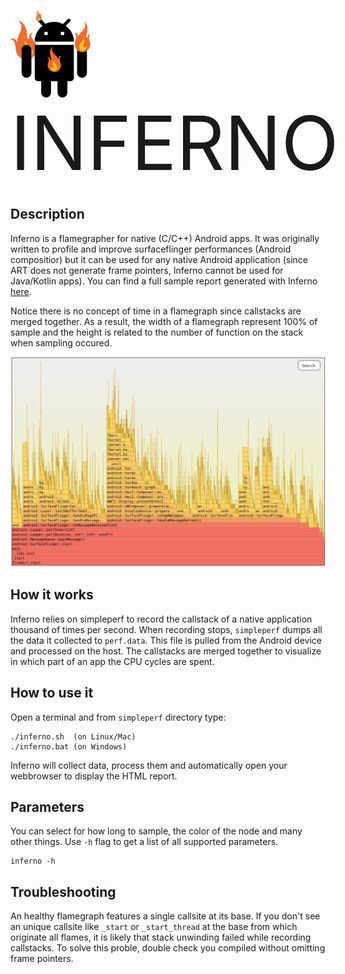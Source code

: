 <img style="float:left;" src="inferno.png" width="140"><div style="display:inline-block; font-size:120px;">INFERNO</div> 

## Description

Inferno is a flamegrapher for native (C/C++) Android apps. It was originally written to profile and improve
surfaceflinger performances (Android compositior) but it can be used for any native Android application (since ART does not generate frame pointers, Inferno cannot be used for Java/Kotlin apps). You can find a full sample report generated with Inferno [here](../report.html).

Notice there is no concept of time in a flamegraph since callstacks are merged together. As a result, the width of a flamegraph represent 100% of sample and the height is related to the number of function on the stack when sampling occured.


<img style="display:inline-block;" src="main_thread_flamegraph.png">

## How it works
Inferno relies on simpleperf to record the callstack of a native application thousand of times per second. When recording stops, `simpleperf` dumps all the data it collected to `perf.data`. This file is pulled from the Android device and processed on the host. The callstacks are merged together to visualize in which part of an app the CPU cycles are spent. 



## How to use it

Open a terminal and from `simpleperf` directory type:  
``` 
./inferno.sh  (on Linux/Mac)
./inferno.bat (on Windows)
```

Inferno will collect data, process them and automatically open your webbrowser to display the HTML report.

## Parameters

You can select for how long to sample, the color of the node and many other things. Use `-h` flag to get a list of all supported parameters.

```
inferno -h
```

## Troubleshooting

An healthy flamegraph features a single callsite at its base.
If you don't see an unique callsite like `_start` or `_start_thread` at the base from which originate all flames, it is likely that stack unwinding failed while recording callstacks. To solve this proble, double check you compiled without omitting frame pointers.